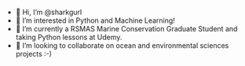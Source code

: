 - 👋 Hi, I’m @sharkgurl
- 👀 I’m interested in Python and Machine Learning!
- 🌱 I’m currently a RSMAS Marine Conservation Graduate Student and taking Python lessons at Udemy.
- 💞️ I’m looking to collaborate on ocean and environmental sciences projects :-)


<!---
sharkgurl/sharkgurl is a ✨ special ✨ repository because its `README.md` (this file) appears on your GitHub profile.
You can click the Preview link to take a look at your changes.
--->
